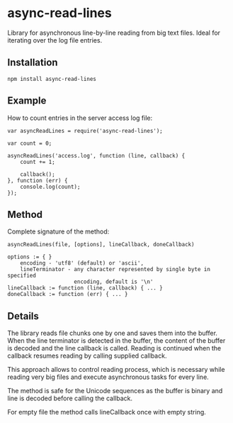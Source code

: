async-read-lines
================

Library for asynchronous line-by-line reading from big text files. Ideal for
iterating over the log file entries.

Installation
------------

    npm install async-read-lines

Example
-------

How to count entries in the server access log file:

    var asyncReadLines = require('async-read-lines');

    var count = 0;

    asyncReadLines('access.log', function (line, callback) {
        count += 1;

        callback();
    }, function (err) {
        console.log(count);
    });

Method
------

Complete signature of the method:

    asyncReadLines(file, [options], lineCallback, doneCallback)

    options := { }
        encoding - 'utf8' (default) or 'ascii',
        lineTerminator - any character represented by single byte in specified
                         encoding, default is '\n'
    lineCallback := function (line, callback) { ... }
    doneCallback := function (err) { ... }

Details
-------

The library reads file chunks one by one and saves them into the buffer. When
the line terminator is detected in the buffer, the content of the buffer is
decoded and the line callback is called. Reading is continued when the callback
resumes reading by calling supplied callback.

This approach allows to control reading process, which is necessary while
reading very big files and execute asynchronous tasks for every line.

The method is safe for the Unicode sequences as the buffer is binary and line is
decoded before calling the callback.

For empty file the method calls lineCallback once with empty string.
